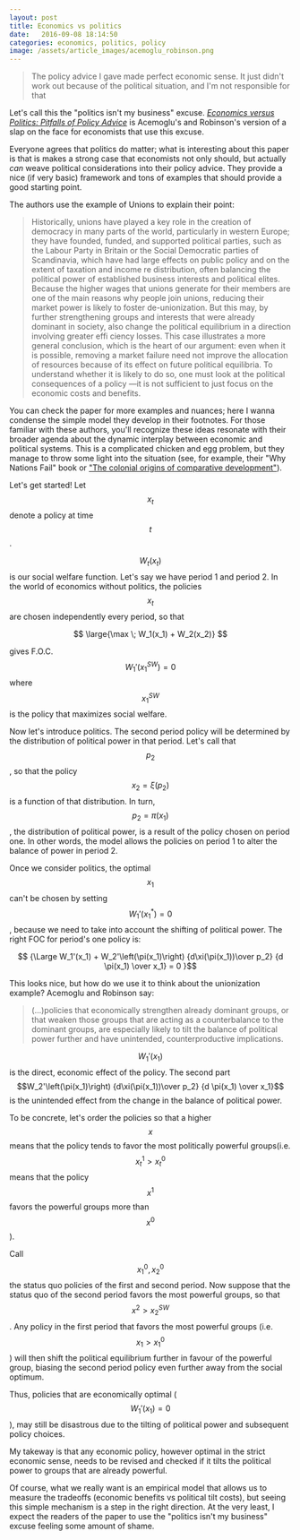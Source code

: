 ```yaml
---
layout: post
title: Economics vs politics
date:   2016-09-08 18:14:50
categories: economics, politics, policy
image: /assets/article_images/acemoglu_robinson.png
---
```


>The policy advice I gave made perfect economic sense. It just didn't work out because of the political situation, and I'm not responsible for that

Let's call this the "politics isn't my business" excuse. [*Economics versus Politics: Pitfalls of Policy Advice*](http://economics.mit.edu/files/10403) is Acemoglu's and Robinson's version of a slap on the face for economists that use this excuse.

Everyone agrees that politics do matter; what is interesting about this paper is that is makes a strong case that economists not only should, but actually *can* weave political considerations into their policy advice. They provide a nice (if very basic) framework and tons of examples that should provide a good starting point.

The authors use the example of Unions to explain their point:

>Historically,  unions  have played  a key  role  in  the  creation  of  democracy  in  many  parts  of  the  world,  particularly  in western Europe; they have founded, funded, and supported political parties, such as  the  Labour  Party  in  Britain  or  the  Social  Democratic  parties  of  Scandinavia, which  have  had  large effects  on  public  policy  and  on  the  extent  of  taxation  and income re distribution, often balancing the political power of established business interests  and  political  elites.  Because  the  higher  wages  that  unions  generate  for their members are one of the main reasons why people join unions, reducing their 
market power is likely to foster de-unionization. But this may, by further strengthening groups and interests that were already dominant in society, also change the political equilibrium in a direction involving greater effi ciency losses. This case illustrates a more general conclusion, which is the heart of our argument: even when it 
is possible, removing a market failure need not improve the allocation of resources because of its effect on future political equilibria. To understand whether it is likely to do so, one must look at the political consequences of a policy —it is not sufficient to just focus on the economic costs and benefits.

You can check the paper for more examples and nuances; here I wanna condense the simple model they develop in their footnotes. For those familiar with these authors, you'll recognize these ideas resonate with their broader agenda about the dynamic interplay between economic and political systems. This is a complicated chicken and egg problem, but they manage to throw some light into the situation (see, for example, their "Why Nations Fail" book or ["The colonial origins of comparative development"](http://wikisum.com/w/Acemoglu,_Johnson,_and_Robinson:_The_colonial_origins_of_comparative_development)).

Let's get started! Let $$x_t$$ denote a policy at time $$t$$. 

$$W_t(x_t)$$ is our social welfare function. Let's say we have period 1 and period 2. In the world of economics without politics, the policies $$x_t$$ are chosen independently every period, so that

$$ \large{\max \; W_1(x_1) + W_2(x_2)} $$

gives F.O.C. $$W_1'(x_1^{SW}) = 0$$ where $$x_1^{SW}$$ is the policy that maximizes social welfare.

Now let's introduce politics. The second period policy will be determined by the distribution of political power in that period. Let's call that $$p_2$$, so that the policy $$x_2 = \xi(p_2)$$ is a function of that distribution. In turn, $$p_2 = \pi(x_1)$$, the distribution of political power, is a result of the policy chosen on period one. In other words, the model allows the policies on period 1 to alter the balance of power in period 2.

Once we consider politics, the optimal $$x_1$$ can't be chosen by setting $$W_1'(x_1^*) = 0$$, because we need to take into account the shifting of political power. The right FOC for period's one policy is:

$$ {\Large W_1'(x_1) + W_2'\left(\pi(x_1)\right) {d\xi(\pi(x_1))\over p_2} {d \pi(x_1) \over x_1} = 0 }$$

This looks nice, but how do we use it to think about the unionization example? Acemoglu and Robinson say:

>(...)policies  that  economically  strengthen  already  dominant  groups,  or  that  weaken  those  groups  that  are  acting  as  a  counterbalance  to  the  dominant  groups,  are  especially  likely  to  tilt  the  balance  of  political power further and have unintended, counterproductive implications.

$$W_1'(x_1)$$ is the direct, economic effect of the policy. The second part $$W_2'\left(\pi(x_1)\right) {d\xi(\pi(x_1))\over p_2} {d \pi(x_1) \over x_1}$$ is the unintended effect from the change in the balance of political power.

To be concrete, let's order the policies so that a higher $$x$$ means that the policy tends to favor the most politically powerful groups(i.e. $$x^1_t > x^0_t$$ means that the policy $$x^1$$ favors the powerful groups more than $$x^0$$). 

Call $$x^0_1, x^0_2$$ the status quo policies of the first and second period. Now suppose that the status quo of the second period favors the most powerful groups, so that $$x^2 > x^{SW}_2$$. Any policy in the first period that favors the most powerful groups (i.e. $$x_1 > x_1^0$$) will then shift the political equilibrium further in favour of the powerful group, biasing the second period policy even further away from the social optimum.

Thus, policies that are economically optimal ($$W_1'(x_1)= 0$$ ), may still be disastrous due to the tilting of political power and subsequent policy choices.

My takeway is that any economic policy, however optimal in the strict economic sense, needs to be revised and checked if it tilts the political power to groups that are already powerful. 

Of course, what we really want is an empirical model that allows us to measure the tradeoffs (economic benefits vs political tilt costs), but seeing this simple mechanism is a step in the right direction. At the very least, I expect the readers of the paper to use the "politics isn't my business" excuse feeling some amount of shame.
